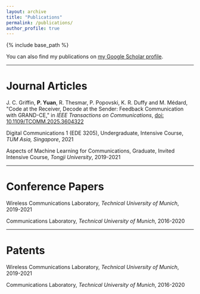 ```yaml
---
layout: archive
title: "Publications"
permalink: /publications/
author_profile: true
---
```


{% include base_path %}

You can also find my publications on [my Google Scholar profile](https://scholar.google.com/citations?user=_XjFazAAAAAJ&hl=en).

***

Journal Articles
======
J. C. Griffin, **P. Yuan**, R. Thesmar, P. Popovski, K. R. Duffy and M. Médard, "Code at the Receiver, Decode at the Sender: Feedback Communication with GRAND-CE," in *IEEE Transactions on Communications*, [doi: 10.1109/TCOMM.2025.3604322](https://ieeexplore.ieee.org/document/11145098)

Digital Communications 1 (EDE 3205), Undergraduate, Intensive Course, *TUM Asia, Singapore*, 2021 

Aspects of Machine Learning for Communications, Graduate, Invited Intensive Course, *Tongji University*, 2019-2021 

***

Conference Papers
======
Wireless Communications Laboratory, *Technical University of Munich*, 2019-2021 

Communications Laboratory, *Technical University of Munich*, 2016-2020 

***

Patents
======
Wireless Communications Laboratory, *Technical University of Munich*, 2019-2021 

Communications Laboratory, *Technical University of Munich*, 2016-2020 


